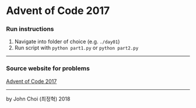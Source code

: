 # Advent of Code 2017

### Run instructions

1. Navigate into folder of choice (e.g. `./day01`)
2. Run script with `python part1.py` or `python part2.py`

---

### Source website for problems
[Advent of Code 2017](http://adventofcode.com/2017)

---

by John Choi (최정혁) 2018


